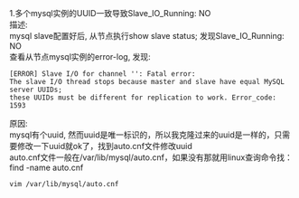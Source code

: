 1.多个mysql实例的UUID一致导致Slave_IO_Running: NO  
描述:  
mysql slave配置好后, 从节点执行show slave status; 发现Slave_IO_Running: NO  
查看从节点mysql实例的error-log, 发现: 
```
[ERROR] Slave I/O for channel '': Fatal error:   
The slave I/O thread stops because master and slave have equal MySQL server UUIDs;  
these UUIDs must be different for replication to work. Error_code: 1593  
```
原因:  
mysql有个uuid, 然而uuid是唯一标识的，所以我克隆过来的uuid是一样的，只需要修改一下uuid就ok了，找到auto.cnf文件修改uuid  
auto.cnf文件一般在/var/lib/mysql/auto.cnf，如果没有那就用linux查询命令找：find -name auto.cnf    
```bash
vim /var/lib/mysql/auto.cnf  
```